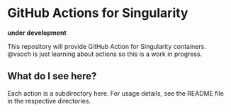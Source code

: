 # GitHub Actions for Singularity

**under development**

This repository will provide GitHub Action for Singularity containers. @vsoch
is just learning about actions so this is a work in progress.

## What do I see here?

Each action is a subdirectory here. For usage details, see the README file in
the respective directories.
